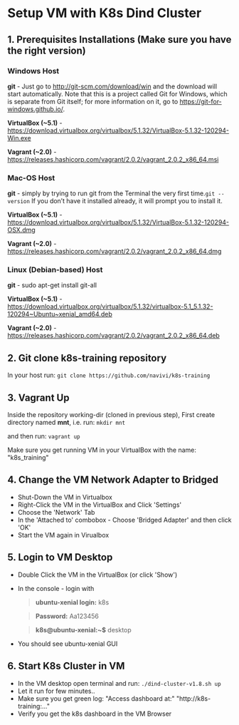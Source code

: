 # Setup VM with K8s Dind Cluster
## 1. Prerequisites Installations (Make sure you have the right version)
### Windows Host
**git** - Just go to http://git-scm.com/download/win and the download will start automatically. Note that this is a project called Git for Windows, which is separate from Git itself; for more information on it, go to https://git-for-windows.github.io/.

**VirtualBox (~5.1)** - https://download.virtualbox.org/virtualbox/5.1.32/VirtualBox-5.1.32-120294-Win.exe 

**Vagrant (~2.0)** - https://releases.hashicorp.com/vagrant/2.0.2/vagrant_2.0.2_x86_64.msi 

### Mac-OS Host
**git** - simply by trying to run git from the Terminal the very first time.`git --version` If you don’t have it installed already, it will prompt you to install it.

**VirtualBox (~5.1)** - https://download.virtualbox.org/virtualbox/5.1.32/VirtualBox-5.1.32-120294-OSX.dmg

**Vagrant (~2.0)** - https://releases.hashicorp.com/vagrant/2.0.2/vagrant_2.0.2_x86_64.dmg

### Linux (Debian-based) Host
**git** - sudo apt-get install  git-all

**VirtualBox (~5.1)** - https://download.virtualbox.org/virtualbox/5.1.32/virtualbox-5.1_5.1.32-120294~Ubuntu~xenial_amd64.deb

**Vagrant (~2.0)** - https://releases.hashicorp.com/vagrant/2.0.2/vagrant_2.0.2_x86_64.deb

## 2. Git clone k8s-training repository
In your host run:
`git clone https://github.com/navivi/k8s-training`

## 3. Vagrant Up
Inside the repository working-dir (cloned in previous step),
First create directory named **mnt**, i.e. run:
`mkdir mnt`

and then run:
`vagrant up`

Make sure you get running VM in your VirtualBox with the name: "k8s_training"

## 4. Change the VM Network Adapter to Bridged
* Shut-Down the VM in Virtualbox
* Right-Click the VM in the VirtualBox and Click 'Settings'
* Choose the 'Network' Tab
* In the 'Attached to' combobox - Choose 'Bridged Adapter' and then click 'OK'
* Start the VM again in Virualbox

## 5. Login to VM Desktop
* Double Click the VM in the VirtualBox (or click 'Show')
* In the console - login with

  > **ubuntu-xenial login:** k8s
  
  > **Password:** Aa123456
  
  > **k8s@ubuntu-xenial:~$** desktop
    
* You should see ubuntu-xenial GUI

## 6. Start K8s Cluster in VM
* In the VM desktop open terminal and run: `./dind-cluster-v1.8.sh up`
* Let it run for few minutes..
* Make sure you get green log: "Access dashboard at:" "http://k8s-training:..."
* Verify you get the k8s dashboard in the VM Browser

